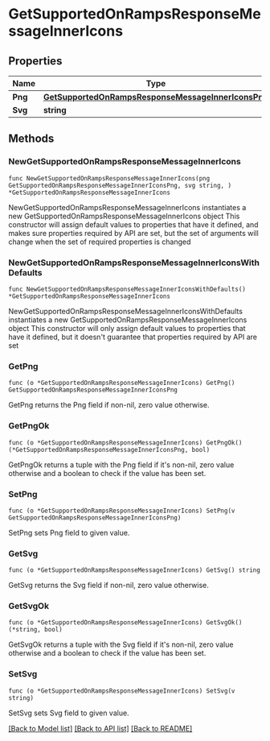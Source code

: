 # GetSupportedOnRampsResponseMessageInnerIcons

## Properties

| Name    | Type                                                                                                      | Description | Notes |
| ------- | --------------------------------------------------------------------------------------------------------- | ----------- | ----- |
| **Png** | [**GetSupportedOnRampsResponseMessageInnerIconsPng**](GetSupportedOnRampsResponseMessageInnerIconsPng.md) |             |       |
| **Svg** | **string**                                                                                                |             |       |

## Methods

### NewGetSupportedOnRampsResponseMessageInnerIcons

`func NewGetSupportedOnRampsResponseMessageInnerIcons(png GetSupportedOnRampsResponseMessageInnerIconsPng, svg string, ) *GetSupportedOnRampsResponseMessageInnerIcons`

NewGetSupportedOnRampsResponseMessageInnerIcons instantiates a new GetSupportedOnRampsResponseMessageInnerIcons object This constructor will assign default values to properties that have it defined, and makes sure properties required by API are set, but the set of arguments will change when the set of required properties is changed

### NewGetSupportedOnRampsResponseMessageInnerIconsWithDefaults

`func NewGetSupportedOnRampsResponseMessageInnerIconsWithDefaults() *GetSupportedOnRampsResponseMessageInnerIcons`

NewGetSupportedOnRampsResponseMessageInnerIconsWithDefaults instantiates a new GetSupportedOnRampsResponseMessageInnerIcons object This constructor will only assign default values to properties that have it defined, but it doesn't guarantee that properties required by API are set

### GetPng

`func (o *GetSupportedOnRampsResponseMessageInnerIcons) GetPng() GetSupportedOnRampsResponseMessageInnerIconsPng`

GetPng returns the Png field if non-nil, zero value otherwise.

### GetPngOk

`func (o *GetSupportedOnRampsResponseMessageInnerIcons) GetPngOk() (*GetSupportedOnRampsResponseMessageInnerIconsPng, bool)`

GetPngOk returns a tuple with the Png field if it's non-nil, zero value otherwise and a boolean to check if the value has been set.

### SetPng

`func (o *GetSupportedOnRampsResponseMessageInnerIcons) SetPng(v GetSupportedOnRampsResponseMessageInnerIconsPng)`

SetPng sets Png field to given value.

### GetSvg

`func (o *GetSupportedOnRampsResponseMessageInnerIcons) GetSvg() string`

GetSvg returns the Svg field if non-nil, zero value otherwise.

### GetSvgOk

`func (o *GetSupportedOnRampsResponseMessageInnerIcons) GetSvgOk() (*string, bool)`

GetSvgOk returns a tuple with the Svg field if it's non-nil, zero value otherwise and a boolean to check if the value has been set.

### SetSvg

`func (o *GetSupportedOnRampsResponseMessageInnerIcons) SetSvg(v string)`

SetSvg sets Svg field to given value.

[\[Back to Model list\]](./#documentation-for-models) [\[Back to API list\]](./#documentation-for-api-endpoints) [\[Back to README\]](./)
